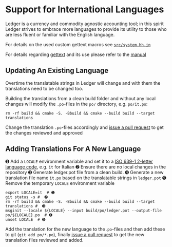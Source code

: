 # Support for International Languages

Ledger is a currency and commodity agnostic accounting tool;
in this spirit Ledger strives to embrace more languages to
provide its utility to those who are less fluent or familiar
with the English language.

For details on the used custom gettext macros
see [`src/system.hh.in`](http://git.ledger-cli.org/ledger/tree/master/src/system.hh.in)

For details regarding [gettext] and its use please refer to the
[manual](https://www.gnu.org/software/gettext/manual/gettext.html)


## Updating An Existing Language

Overtime the translatable strings in Ledger will change and with them the
translations need to be changed too.

Building the translations from a clean build folder and without any
local changes will modify the `.po`-files in the `po/` directory, e.g. `po/it.po`:

`rm -rf build && cmake -S. -Bbuild && cmake --build build --target translations`

Change the translation `.po`-files accordingly and
[issue a pull request](http://git.ledger-cli.org/ledger/pulls) to get the changes
reviewed and approved


## Adding Translations For A New Language

➊  Add a `LOCALE` environment variable and set it to a
[ISO 639-1 2-letter language code](https://en.wikipedia.org/wiki/List_of_ISO_639-1_codes),
e.g. `it` for Italian
➋  Ensure there are no local changes in the repository
➌  Generate ledger.pot file from a clean build.
➍  Generate a new translation file name `it.po` based on the translatable strings in `ledger.pot`
➎ Remove the temporary `LOCALE` environment variable

```
export LOCALE=it  # ➊
git status -s #  ➋
rm -rf build && cmake -S. -Bbuild && cmake --build build --target translations #  ➌
msginit --locale ${LOCALE} --input build/po/ledger.pot --output-file po/${LOCALE}.po  # ➍
unset LOCALE  # ➎
```

Add the translation for the new language to the`.po`-files and then
add these to git (`git add po/*.po`), finally
[issue a pull request](http://git.ledger-cli.org/ledger/pulls)
to get the new translation files reviewed and added.



[gettext]: https://www.gnu.org/software/gettext/
